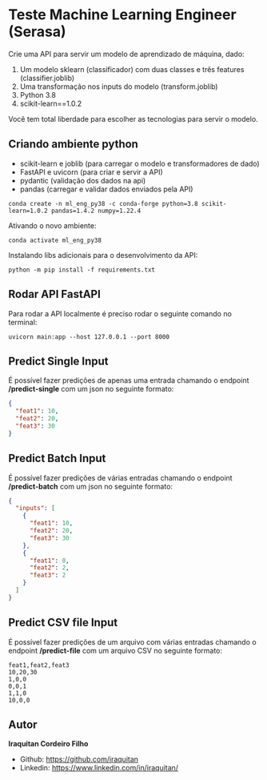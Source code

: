 # Teste Machine Learning Engineer (Serasa)

Crie uma API para servir um modelo de aprendizado de máquina, dado:

1. Um modelo sklearn (classificador) com duas classes e três features (classifier.joblib)
2. Uma transformação nos inputs do modelo (transform.joblib)
3. Python 3.8
4. scikit-learn==1.0.2

Você tem total liberdade para escolher as tecnologias para servir o modelo.

## Criando ambiente python

- scikit-learn e joblib (para carregar o modelo e transformadores de dado)
- FastAPI e uvicorn (para criar e servir a API)
- pydantic (validação dos dados na api)
- pandas (carregar e validar dados enviados pela API)

```shell
conda create -n ml_eng_py38 -c conda-forge python=3.8 scikit-learn=1.0.2 pandas=1.4.2 numpy=1.22.4
```

Ativando o novo ambiente:

```shell
conda activate ml_eng_py38
```

Instalando libs adicionais para o desenvolvimento da API:

```shell
python -m pip install -f requirements.txt
```

## Rodar API FastAPI

Para rodar a API localmente é preciso rodar o seguinte comando no terminal:

```shell
uvicorn main:app --host 127.0.0.1 --port 8000
```

## Predict Single Input

É possível fazer predições de apenas uma entrada chamando o endpoint **/predict-single** com um json no seguinte formato:

```json
{
  "feat1": 10,
  "feat2": 20,
  "feat3": 30
}
```

## Predict Batch Input

É possível fazer predições de várias entradas chamando o endpoint **/predict-batch** com um json no seguinte formato:

```json
{
  "inputs": [
    {
      "feat1": 10,
      "feat2": 20,
      "feat3": 30
    },
    {
      "feat1": 0,
      "feat2": 2,
      "feat3": 2
    }
  ]
}
```

## Predict CSV file Input

É possível fazer predições de um arquivo com várias entradas chamando o endpoint **/predict-file** com um arquivo CSV no seguinte formato:

```csv
feat1,feat2,feat3
10,20,30
1,0,0
0,0,1
1,1,0
10,0,0
```

## Autor

**Iraquitan Cordeiro Filho**

- Github: <https://github.com/iraquitan>
- Linkedin: <https://www.linkedin.com/in/iraquitan/>
